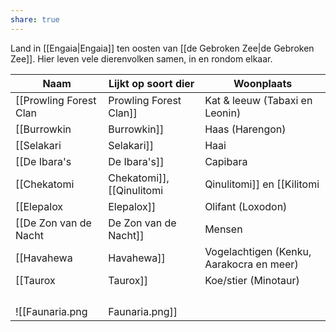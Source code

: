 ```yaml
---
share: true
---
```

Land in [[Engaia|Engaia]] ten oosten van [[de Gebroken Zee|de Gebroken Zee]]. 
Hier leven vele dierenvolken samen, in en rondom elkaar.


| Naam                                          | Lijkt op soort dier                      | Woonplaats                                        |
| --------------------------------------------- | ---------------------------------------- | ------------------------------------------------- |
| [[Prowling Forest Clan|Prowling Forest Clan]]                      | Kat & leeuw (Tabaxi en Leonin)           | [[Purleon|Purleon]]                                       |
| [[Burrowkin|Burrowkin]]                                 | Haas (Harengon)                          | [[Kin's Burrow|Kin's Burrow]]                                  |
| [[Selakari|Selakari]]                                  | Haai                                     | [[Bestaportia|Bestaportia]]                                   |
| [[De Ibara's|De Ibara's]]                                | Capibara                                 | [[Capivaral|Capivaral]]                                     |
| [[Chekatomi|Chekatomi]], [[Qinulitomi|Qinulitomi]] en [[Kilitomi|Kilitomi]] | Draak (Dragonborn)                       | [[Cheka-Sehra|Cheka-Sehra]] , [[Qinulisgard|Qinulisgard]], [[Kilikvamta|Kilikvamta]] |
| [[Elepalox|Elepalox]]                                  | Olifant (Loxodon)                        | [[Fort Lox|Fort Lox]]                                      |
| [[De Zon van de Nacht|De Zon van de Nacht]]                       | Mensen                                   | [[Solnatt|Solnatt]]                                       |
| [[Havahewa|Havahewa]]                                  | Vogelachtigen (Kenku, Aarakocra en meer) | [[Avitorn|Avitorn]]                                       |
| [[Taurox|Taurox]]                                    | Koe/stier (Minotaur)                     | [[Horren|Horren]]                                        |
|                                               |                                          |                                                   |
|                                               |                                          |                                                   |
|                                               |                                          |                                                   |
|                                               |                                          |                                                   |
![[Faunaria.png|Faunaria.png]]